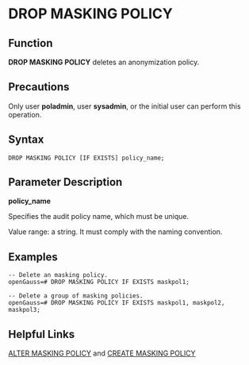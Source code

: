 # DROP MASKING POLICY<a name="EN-US_TOPIC_0306525306"></a>

## Function<a name="en-us_topic_0059777864_s9274542cc63647ee9a7ed300d5e21524"></a>

**DROP MASKING POLICY**  deletes an anonymization policy.

## Precautions<a name="en-us_topic_0059777864_scf0935dc3ada4baa9a77f7734edb20bb"></a>

Only user  **poladmin**, user  **sysadmin**, or the initial user can perform this operation.

## Syntax<a name="en-us_topic_0059777864_sd069c15075874e97a7d0b18af750ad9d"></a>

```
DROP MASKING POLICY [IF EXISTS] policy_name;
```

## Parameter Description<a name="en-us_topic_0059777864_s1953ecf1c57a4c40b14f51b63062737c"></a>

**policy\_name**

Specifies the audit policy name, which must be unique.

Value range: a string. It must comply with the naming convention.

## Examples<a name="en-us_topic_0059777864_s0f84a315f2804403a4545fd742d2e09d"></a>

```
-- Delete an masking policy.
openGauss=# DROP MASKING POLICY IF EXISTS maskpol1;

-- Delete a group of masking policies.
openGauss=# DROP MASKING POLICY IF EXISTS maskpol1, maskpol2, maskpol3;
```

## Helpful Links<a name="section12181292265"></a>

[ALTER MASKING POLICY](alter-masking-policy.md)  and  [CREATE MASKING POLICY](create-masking-policy.md)

